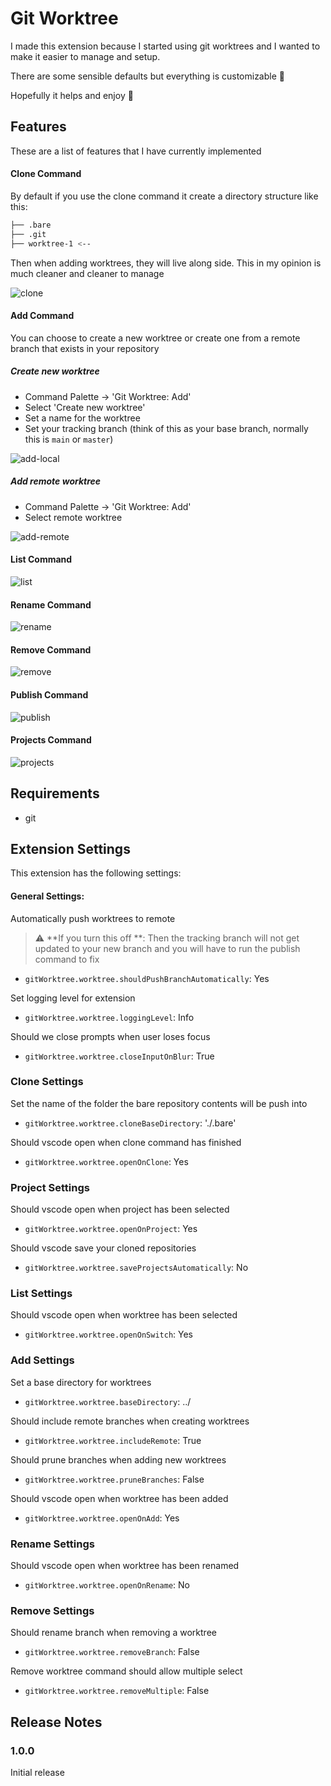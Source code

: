 # Git Worktree

I made this extension because I started using git worktrees and I wanted to
make it easier to manage and setup.

There are some sensible defaults but everything is customizable 🥳

Hopefully it helps and enjoy 👋

## Features

These are a list of features that I have currently implemented

#### Clone Command

By default if you use the clone command it create a directory structure like
this:

```bash
├── .bare
├── .git
├── worktree-1 <--
```

Then when adding worktrees, they will live along side. This in my opinion is
much cleaner and cleaner to manage

![clone](https://user-images.githubusercontent.com/39385802/200139171-c8cc3c00-18d9-43ff-a098-4ab3db605ee2.gif)

#### Add Command

You can choose to create a new worktree or create one from a remote branch that exists in your repository

##### Create new worktree

- Command Palette -> 'Git Worktree: Add'
- Select 'Create new worktree'
- Set a name for the worktree
- Set your tracking branch (think of this as your base branch, normally this is `main` or `master`)

![add-local](https://user-images.githubusercontent.com/39385802/200139178-a6246556-6d6a-4997-a4b8-d593871e7207.gif)

##### Add remote worktree

- Command Palette -> 'Git Worktree: Add'
- Select remote worktree

![add-remote](https://user-images.githubusercontent.com/39385802/200139183-c34598c5-62d0-4ed5-8c52-ba44c8faf01d.gif)

#### List Command

![list](https://user-images.githubusercontent.com/39385802/200139175-5c23eb22-4885-4e9a-b6fe-aec8ab3a7ee8.gif)

#### Rename Command

![rename](https://user-images.githubusercontent.com/39385802/200139188-375a317f-5d11-4ff5-99b8-0f4aff2c22a9.gif)

#### Remove Command

![remove](https://user-images.githubusercontent.com/39385802/200139190-bee3ae32-89a2-45d6-9131-954449f3cb27.gif)

#### Publish Command

![publish](https://user-images.githubusercontent.com/39385802/200139192-4c0381d1-3ae0-4eb9-b378-723a02f6291f.gif)

#### Projects Command

![projects](https://user-images.githubusercontent.com/39385802/200139197-610a97c9-aa2f-46db-8a96-6e1fd0a82abc.gif)

## Requirements

- git

## Extension Settings

This extension has the following settings:

#### General Settings:

Automatically push worktrees to remote

> :warning: **If you turn this off **: Then the tracking branch will not get updated to your new branch and you will have to run the publish command to fix

- `gitWorktree.worktree.shouldPushBranchAutomatically`: Yes

Set logging level for extension

- `gitWorktree.worktree.loggingLevel`: Info

Should we close prompts when user loses focus

- `gitWorktree.worktree.closeInputOnBlur`: True

### Clone Settings

Set the name of the folder the bare repository contents will be push into

- `gitWorktree.worktree.cloneBaseDirectory`: './.bare'

Should vscode open when clone command has finished

- `gitWorktree.worktree.openOnClone`: Yes

### Project Settings

Should vscode open when project has been selected

- `gitWorktree.worktree.openOnProject`: Yes

Should vscode save your cloned repositories

- `gitWorktree.worktree.saveProjectsAutomatically`: No

### List Settings

Should vscode open when worktree has been selected

- `gitWorktree.worktree.openOnSwitch`: Yes

### Add Settings

Set a base directory for worktrees

- `gitWorktree.worktree.baseDirectory`: ../

Should include remote branches when creating worktrees

- `gitWorktree.worktree.includeRemote`: True

Should prune branches when adding new worktrees

- `gitWorktree.worktree.pruneBranches`: False

Should vscode open when worktree has been added

- `gitWorktree.worktree.openOnAdd`: Yes

### Rename Settings

Should vscode open when worktree has been renamed

- `gitWorktree.worktree.openOnRename`: No

### Remove Settings

Should rename branch when removing a worktree

- `gitWorktree.worktree.removeBranch`: False

Remove worktree command should allow multiple select

- `gitWorktree.worktree.removeMultiple`: False

## Release Notes

### 1.0.0

Initial release
